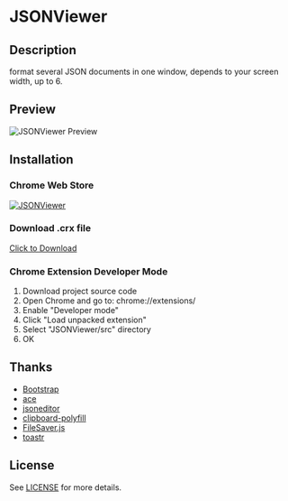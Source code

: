 # JSONViewer

## Description
format several JSON documents in one window, depends to your screen width, up to 6.

## Preview
![JSONViewer Preview](https://github.com/oppoic/JSONViewer/blob/master/pic/jsonviewer.png)

## Installation
### Chrome Web Store
[![JSONViewer](https://github.com/oppoic/JSONViewer/blob/master/pic/cws.png)](https://chrome.google.com/webstore/detail/jsonviewer/khbdpaabobknhhlpglenglkkhdmkfnca)

### Download .crx file
[Click to Download](https://github.com/oppoic/JSONViewer/raw/master/crx/JSONViewer.crx)

### Chrome Extension Developer Mode
1. Download project source code
2. Open Chrome and go to: chrome://extensions/
3. Enable "Developer mode"
4. Click "Load unpacked extension"
5. Select "JSONViewer/src" directory
6. OK

## Thanks
* [Bootstrap](https://getbootstrap.com/)
* [ace](https://github.com/ajaxorg/ace)
* [jsoneditor](https://github.com/josdejong/jsoneditor)
* [clipboard-polyfill](https://github.com/lgarron/clipboard-polyfill)
* [FileSaver.js](https://github.com/eligrey/FileSaver.js)
* [toastr](https://github.com/CodeSeven/toastr)

## License
See [LICENSE](https://github.com/oppoic/JSONViewer/blob/master/LICENSE) for more details.
